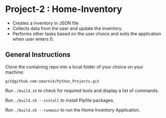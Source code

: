 # Project-2 : Home-Inventory
* Creates a inventory in JSON file
* Collects data from the user and update the inventory.
* Performs other tasks based on the user choice and exits the application when user enters 0.

## General Instructions
Clone the containing repo into a local folder of your choice on your machine:

`git@github.com:smarni4/Python_Projects.git`

Run `./build.sh` to check for required tools and display a list of commands.

Run `./build.sh --install` to install Pipfile packages.

Run `./build.sh --runmain` to run the Home Inventory Application. 
